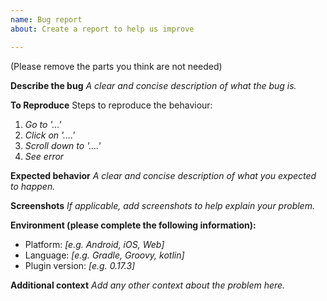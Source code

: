 ```yaml
---
name: Bug report
about: Create a report to help us improve

---
```


(Please remove the parts you think are not needed)

**Describe the bug**
_A clear and concise description of what the bug is._

**To Reproduce**
Steps to reproduce the behaviour:
1. _Go to '...'_
2. _Click on '....'_
3. _Scroll down to '....'_
4. _See error_

**Expected behavior**
_A clear and concise description of what you expected to happen._

**Screenshots**
_If applicable, add screenshots to help explain your problem._

**Environment (please complete the following information):**
 - Platform: _[e.g. Android, iOS, Web]_
 - Language: _[e.g. Gradle, Groovy, kotlin]_
 - Plugin version: _[e.g. 0.17.3]_

**Additional context**
_Add any other context about the problem here._
